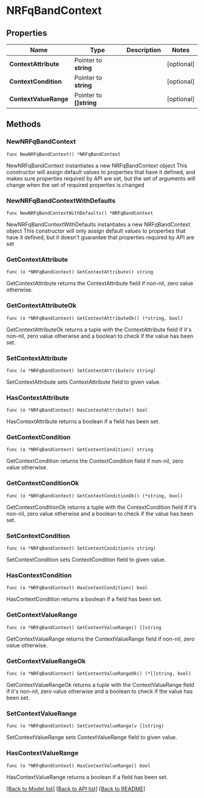 # NRFqBandContext

## Properties

Name | Type | Description | Notes
------------ | ------------- | ------------- | -------------
**ContextAttribute** | Pointer to **string** |  | [optional] 
**ContextCondition** | Pointer to **string** |  | [optional] 
**ContextValueRange** | Pointer to **[]string** |  | [optional] 

## Methods

### NewNRFqBandContext

`func NewNRFqBandContext() *NRFqBandContext`

NewNRFqBandContext instantiates a new NRFqBandContext object
This constructor will assign default values to properties that have it defined,
and makes sure properties required by API are set, but the set of arguments
will change when the set of required properties is changed

### NewNRFqBandContextWithDefaults

`func NewNRFqBandContextWithDefaults() *NRFqBandContext`

NewNRFqBandContextWithDefaults instantiates a new NRFqBandContext object
This constructor will only assign default values to properties that have it defined,
but it doesn't guarantee that properties required by API are set

### GetContextAttribute

`func (o *NRFqBandContext) GetContextAttribute() string`

GetContextAttribute returns the ContextAttribute field if non-nil, zero value otherwise.

### GetContextAttributeOk

`func (o *NRFqBandContext) GetContextAttributeOk() (*string, bool)`

GetContextAttributeOk returns a tuple with the ContextAttribute field if it's non-nil, zero value otherwise
and a boolean to check if the value has been set.

### SetContextAttribute

`func (o *NRFqBandContext) SetContextAttribute(v string)`

SetContextAttribute sets ContextAttribute field to given value.

### HasContextAttribute

`func (o *NRFqBandContext) HasContextAttribute() bool`

HasContextAttribute returns a boolean if a field has been set.

### GetContextCondition

`func (o *NRFqBandContext) GetContextCondition() string`

GetContextCondition returns the ContextCondition field if non-nil, zero value otherwise.

### GetContextConditionOk

`func (o *NRFqBandContext) GetContextConditionOk() (*string, bool)`

GetContextConditionOk returns a tuple with the ContextCondition field if it's non-nil, zero value otherwise
and a boolean to check if the value has been set.

### SetContextCondition

`func (o *NRFqBandContext) SetContextCondition(v string)`

SetContextCondition sets ContextCondition field to given value.

### HasContextCondition

`func (o *NRFqBandContext) HasContextCondition() bool`

HasContextCondition returns a boolean if a field has been set.

### GetContextValueRange

`func (o *NRFqBandContext) GetContextValueRange() []string`

GetContextValueRange returns the ContextValueRange field if non-nil, zero value otherwise.

### GetContextValueRangeOk

`func (o *NRFqBandContext) GetContextValueRangeOk() (*[]string, bool)`

GetContextValueRangeOk returns a tuple with the ContextValueRange field if it's non-nil, zero value otherwise
and a boolean to check if the value has been set.

### SetContextValueRange

`func (o *NRFqBandContext) SetContextValueRange(v []string)`

SetContextValueRange sets ContextValueRange field to given value.

### HasContextValueRange

`func (o *NRFqBandContext) HasContextValueRange() bool`

HasContextValueRange returns a boolean if a field has been set.


[[Back to Model list]](../README.md#documentation-for-models) [[Back to API list]](../README.md#documentation-for-api-endpoints) [[Back to README]](../README.md)


